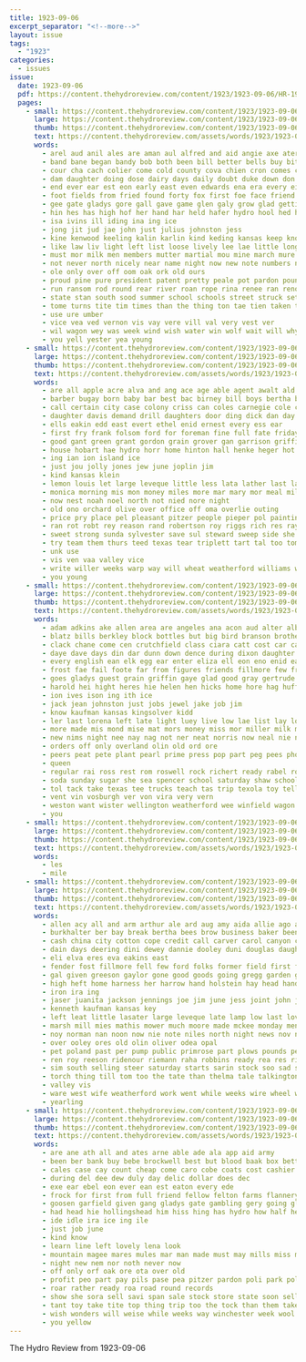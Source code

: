```yaml
---
title: 1923-09-06
excerpt_separator: "<!--more-->"
layout: issue
tags:
  - "1923"
categories:
  - issues
issue:
  date: 1923-09-06
  pdf: https://content.thehydroreview.com/content/1923/1923-09-06/HR-1923-09-06.pdf
  pages:
    - small: https://content.thehydroreview.com/content/1923/1923-09-06/small/HR-1923-09-06-01.jpg
      large: https://content.thehydroreview.com/content/1923/1923-09-06/large/HR-1923-09-06-01.jpg
      thumb: https://content.thehydroreview.com/content/1923/1923-09-06/thumbnails/HR-1923-09-06-01.jpg
      text: https://content.thehydroreview.com/assets/words/1923/1923-09-06/HR-1923-09-06-01.txt
      words:
        - arel aud anil ales are aman aul alfred and aid angie axe ater ata ane ault ang ala abe age alge ago all ante arts art ave ard ange able
        - band bane began bandy bob both been bill better bells buy bitter but block bond brothers business bring bey ball big bote bys bert beryl bas best boy bower back boys basket burgman brown bark board baek
        - cour cha cach colier come cold county cova chien cron comes court campbell carpenter cave cattle call coach check cushing care chris church collier class claus cedar craft cot che city car change corner claude clinton carnival cas courts
        - dam daughter doing dose dairy days daily doubt duke down don davis date during door deputy day dave dark
        - end ever ear est eon early east even edwards ena era every eis
        - foot fields from fried found forty fox first foe face friend fair fellow free fruit fell foote friday finan freshman friends fast few fall fine farm fresh for fish felton
        - gee gate gladys gore gall gave game glen galy grow glad getting games gala grounds gene goo glory good
        - hin hes has high hof her hand har held hafer hydro hool hed hun hunt hope home hove hall had hurd half hodge hart hor hint hast hie harry holter horning hundred height him hee heer hera how hinton huge hales hickory house health holderman hard homer hopewell humes
        - isa ivins ill iding ina ing ice
        - jong jit jud jae john just julius johnston jess
        - kine kenwood keeling kalin karlin kind keding kansas keep know
        - like law liv light left list loose lively lee lae little long last late lay live larko leader lines lack look lett louis lis lowe longest later lurline large
        - must mor milk men members mutter martial mou mine march mure morning money meas mich may main morn much man more might miles mea mcnary monday made mill munt myrtle martin merry mean most
        - not never north nicely near name night now new note numbers nee
        - ole only over off oom oak ork old ours
        - proud pine pure president patent pretty peale pot pardon pounds pickles per pring pany pope pack pleasant point pest part prem pages ping potter pryor pron people pert place
        - run ransom rod round rear river roan rope rina renee ran reno rule
        - state stan south sood summer school schools street struck set seven side six smith schoo shea sept shown sport show sunday she son still streets ship sad selling seer sains see stall stock saine stolen sit subject shee sage score seen self settles storm stand session send share saw sime strong smile surprise short sea september sed sheriff second sue spring shows sandi save
        - tome turns tite tim times than the thing ton tae tien taken tay thi teach trail trip them thomas ting trial tea too tiny treas track trees tha try tann take tho thron trom tec team tee then tor toc town
        - use ure umber
        - vice vea ved vernon vis vay vere vill val very vest ver
        - wil wagon wey was week wind wish water win wolf wait will why wafer wave west wee well wan welt wade with weare walton weeks way went work whisker weatherford wheat wedding ways windows white while
        - you yell yester yea young
    - small: https://content.thehydroreview.com/content/1923/1923-09-06/small/HR-1923-09-06-02.jpg
      large: https://content.thehydroreview.com/content/1923/1923-09-06/large/HR-1923-09-06-02.jpg
      thumb: https://content.thehydroreview.com/content/1923/1923-09-06/thumbnails/HR-1923-09-06-02.jpg
      text: https://content.thehydroreview.com/assets/words/1923/1923-09-06/HR-1923-09-06-02.txt
      words:
        - are all apple acre alva and ang ace age able agent awalt ald austin aue ain alpha arent annie
        - barber bugay born baby bar best bac birney bill boys bertha brown bring blood bridgeport been buyers burnett bry bond but back bryon brogan bank buy bas bradle bernice busi braly beck business
        - call certain city case colony criss can coles carnegie cole cedar come cry chronic cour cott cate crean caller
        - daughter davis demand drill daughters door ding dick dan day delois dewey davidson days doing date ditmore
        - ells eakin edd east evert ethel enid ernest every ess ear
        - first fry frank folsom ford for foreman fine full fate friday friends fresh farm from few
        - good gant green grant gordon grain grover gan garrison griffin gallon greeson george
        - house hobart hae hydro horr home hinton hall henke heger hot has herndon holly how held her had heater
        - ing ian ion island ice
        - just jou jolly jones jew june joplin jim
        - kind kansas klein
        - lemon louis let large leveque little less lata lather last lat like left
        - monica morning mis mon money miles more mar mary mor meal milk man mire moen marion means monday max murray many miss mason mabel miller moore mand most maude much
        - now nest noah noel north not nied nore night
        - old ono orchard olive over office off oma overlie outing
        - price pry place pel pleasant pitzer people pieper pol painting primrose past plenty pav post plett park pat pretty per poage pant pay pee
        - ran rot robt rey reason rand robertson roy riggs rich res ray real room red rockhold rel ren
        - sweet strong sunda sylvester save sul steward sweep side she sali special saturday street school smaller season sale stock stephenson shearer show sis sting see son sullivan spain seis sunday sak sell start sheidler sal sun space
        - try team them thurs teed texas tear triplett tart tal too tom tala tan taken tor teach the turn thu town taylor trip
        - unk use
        - vis ven vaa valley vice
        - write willer weeks warp way will wheat weatherford williams walter worth waller wei wane west wife wear wake white week with watch well was
        - you young
    - small: https://content.thehydroreview.com/content/1923/1923-09-06/small/HR-1923-09-06-03.jpg
      large: https://content.thehydroreview.com/content/1923/1923-09-06/large/HR-1923-09-06-03.jpg
      thumb: https://content.thehydroreview.com/content/1923/1923-09-06/thumbnails/HR-1923-09-06-03.jpg
      text: https://content.thehydroreview.com/assets/words/1923/1923-09-06/HR-1923-09-06-03.txt
      words:
        - adam adkins ake allen area are angeles ana acon aud alter albert ard anna aus and ales all addi able arin
        - blatz bills berkley block bottles but big bird branson brother boy baby bass bout books barr boys bring bandy brief blick better bill box beach barn bunch bula bedford butler buy back been blackwell
        - clack chane come cen crutchfield class ciara catt cost car canyon chance cates came college cook craft can candies clymer colt city cea custer cole creek cedar carl colle cox cant connie cold claude childre
        - daye dave days din dar dunn down dence during dixon daughter drinks dick durham dinner day
        - every english ean elk egg ear enter eliza ell eon eno enid eapen edmond
        - frost fae fail foote far from figures friends fillmore few fruits fish for folsom frank fron fair field fam foster fetzer friday fresh
        - goes gladys guest grain griffin gaye glad good gray gertrude garber grover gan gue
        - harold hei hight heres hie helen hen hicks home hore hag huffman how her hammond host herndon heen hollis hydro high hafer hedges had hidlebaugh has hon held huff
        - ion ives ison ing ith ice
        - jack jean johnston just jobs jewel jake job jim
        - know kaufman kansas kingsolver kidd
        - ler last lorena left late light luey live low lae list lay los loa lawton like lela latin laura
        - more made mis mond mise mat mors money miss mor miller milk man mer missouri merle mary most may mey marion main mexico mansfield mou mount monday mangum meal moe mccool marvell morning
        - new nims night nee nay nag not ner neat norris now neal nie nor
        - orders off only overland olin old ord ore
        - peers peat pete plant pearl prime press pop part peg pees phoenix pleasure pils pas pent putnam public present potter past pitzer pepe phon price peter pac pat power
        - queen
        - regular rai ross rest rom roswell rock richert ready rabel rockhold rat rocky reb rae ralph royal richard res
        - soda sunday sugar she sea spencer school saturday shaw schools sis spain son sat summer sister short sales soon such spring six scott see sun schantz supper street sodders sick sad snare spanish
        - tol tack take texas tee trucks teach tas trip texola toy tell taye tar tra the tok them too thurs tha tench tae then tin
        - vent vin vosburgh ver von vira very vern
        - weston want wister wellington weatherford wee winfield wagon work while will week way write weeks well went with was wait wil walter wien
        - you
    - small: https://content.thehydroreview.com/content/1923/1923-09-06/small/HR-1923-09-06-04.jpg
      large: https://content.thehydroreview.com/content/1923/1923-09-06/large/HR-1923-09-06-04.jpg
      thumb: https://content.thehydroreview.com/content/1923/1923-09-06/thumbnails/HR-1923-09-06-04.jpg
      text: https://content.thehydroreview.com/assets/words/1923/1923-09-06/HR-1923-09-06-04.txt
      words:
        - les
        - mile
    - small: https://content.thehydroreview.com/content/1923/1923-09-06/small/HR-1923-09-06-05.jpg
      large: https://content.thehydroreview.com/content/1923/1923-09-06/large/HR-1923-09-06-05.jpg
      thumb: https://content.thehydroreview.com/content/1923/1923-09-06/thumbnails/HR-1923-09-06-05.jpg
      text: https://content.thehydroreview.com/assets/words/1923/1923-09-06/HR-1923-09-06-05.txt
      words:
        - allen acy all and arm arthur ale ard aug amy aida allie ago aud are aid ake adkins able alladin ang ani
        - burkhalter ber bay break bertha bees brow business baker been broom blood blow barn burl belle black buster baby bull braly baie bell board butler brown better brindle bunk badger ben
        - cash china city cotton cope credit call carver carol canyon cao cam cattle corn chute catt canton corral cordia chas col colorado clerk county charley chairs cedar
        - dain days deering dini dewey dannie dooley duni douglas daughter deere dresser dinner day dever dee dry dec date dan
        - eli elva eres eva eakins east
        - fender fost fillmore fell few ford folks former field first from forty frank fly fruit fresh freer feck friends for ferbert fine fall forge fred friday farm
        - gal given greeson gaylor gone good goods going gregg garden gray ghost guest gas
        - high heft home harness her harrow hand holstein hay head hands hatfield half hydro horse harry helen house him hite harold hart hee had horr hing herbert has
        - iron ira ing
        - jaser juanita jackson jennings joe jim june jess joint john johnston jersey
        - kenneth kaufman kansas key
        - left leat little lasater large leveque late lamp low last love ling long lot laine louise lorene lady leather lights lister look
        - marsh mill mies mathis mower much moore made mckee monday menary mention mason mir majestic miles mura montis miss man mabel milk manda milo mary mele mol many more mile mills mare maize mule mules
        - noy norman nan noon now nie note niles north night news nov necessary new nour
        - over ooley ores old olin oliver odea opal
        - pet poland past per pump public primrose part plows pounds pea palace paxton place pope plan peg purchase pleasant
        - ren roy reeson ridenour riemann raha robbins ready rea res ridge reynolds rain row roan rockers rosetta red riding ruth
        - sim south selling steer saturday starts sarin stock soo sad setting sister strong scott star sept scouten school she span sun short sweep son sais sal spivey stove spring steers sow state stone sunday sale seiling simmons soon simpson sell shoats
        - torch thing till tom too the tate than thelma tale talkington teach them tha tice teed tien table taken
        - valley vis
        - ware west wife weatherford work went while weeks wire wheel wilson wagon working weight water wing wil will well wash with was western winsor week winter wilbur
        - yearling
    - small: https://content.thehydroreview.com/content/1923/1923-09-06/small/HR-1923-09-06-06.jpg
      large: https://content.thehydroreview.com/content/1923/1923-09-06/large/HR-1923-09-06-06.jpg
      thumb: https://content.thehydroreview.com/content/1923/1923-09-06/thumbnails/HR-1923-09-06-06.jpg
      text: https://content.thehydroreview.com/assets/words/1923/1923-09-06/HR-1923-09-06-06.txt
      words:
        - are ane ath all and ates arne able ade ala app aid army
        - been ber bank buy bebe brockwell best but blood baak box better bring barber bye bond
        - cales case cay count cheap come caro cobe coats cost cashier campbell credit cation care court city chance
        - during del dee dew duly day delic dollar does dec
        - exe ear ebel eon ever ean est eaton every ede
        - frock for first from full friend fellow felton farms flannery flann faith filling
        - goosen garfield given gang gladys gate gambling gery going glidewell goodpasture
        - had head hie hollingshead him hiss hing has hydro how half heh her house hinton hands hollings hardware held hill home
        - ide idle ira ice ing ile
        - just job june
        - kind know
        - learn line left lovely lena look
        - mountain magee mares mules mar man made must may mills miss market
        - night new nem nor noth never now
        - off only orf oak ore ota over old
        - profit peo part pay pils pase pea pitzer pardon poli park police pope peace pees pool per
        - roar rather ready roa road round records
        - show she sora sell savi span sale stock store state soon sells side summer saas september station shoe saw see stay self shade start special school sherrie scott silk
        - tant toy take tite top thing trip too the tock than them taken
        - wish wonders will weise while weeks way winchester week wool woo whittier working well winter want williams with waits write
        - you yellow
---
```


The Hydro Review from 1923-09-06

<!--more-->

